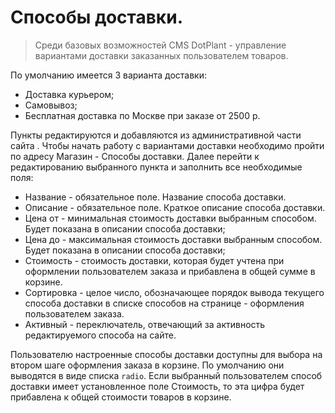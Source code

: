 # Способы доставки.

> Среди базовых возможностей CMS DotPlant - управление вариантами доставки заказанных пользователем товаров.

По умолчанию имеется 3 варианта доставки:

- Доставка курьером;
- Самовывоз;
- Бесплатная доставка по Москве при заказе от 2500 р.

Пункты редактируются и добавляются из административной части сайта . Чтобы начать работу с  вариантами  доставки необходимо пройти по адресу Магазин -  Способы доставки. Далее перейти к редактированию выбранного пункта и заполнить все необходимые поля:

- Название - обязательное поле. Название способа доставки.
- Описание - обязательное поле. Краткое описание способа доставки.
- Цена от - минимальная стоимость доставки выбранным способом. Будет показана в описании способа доставки;
- Цена до - максимальная стоимость доставки выбранным способом. Будет показана в описании способа доставки;
- Стоимость - стоимость доставки, которая будет учтена при оформлении пользователем заказа и прибавлена в  общей сумме в корзине. 
- Сортировка - целое число, обозначающее порядок вывода текущего способа доставки в списке способов на странице - оформления пользователем заказа.
- Активный - переключатель, отвечающий за активность редактируемого способа на сайте.

Пользователю настроенные способы доставки доступны для выбора на втором шаге  оформления заказа в корзине. По умолчанию они выводятся в виде списка  `radio`. Если выбранный пользователем способ доставки имеет  установленное поле  Стоимость, то эта цифра будет прибавлена к общей стоимости товаров в корзине.
